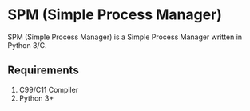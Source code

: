 # SPM (Simple Process Manager)
  SPM (Simple Process Manager) is a Simple Process Manager written in Python 3/C.

## Requirements
1. C99/C11 Compiler
2. Python 3+
